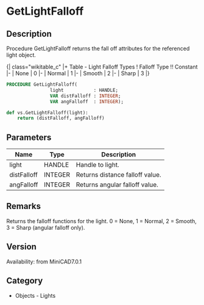 # GetLightFalloff

## Description
Procedure GetLightFalloff returns the fall off attributes for the referenced light object. 

{| class="wikitable_c"
|+ Table - Light Falloff Types
! Falloff Type !! Constant
|-
| None
| 0
|-
| Normal
| 1
|-
| Smooth
| 2
|-
| Sharp
| 3
|}

```pascal
PROCEDURE GetLightFalloff(
				light           : HANDLE;
				VAR distFalloff : INTEGER;
				VAR angFalloff  : INTEGER);
```

```python
def vs.GetLightFalloff(light):
    return (distFalloff, angFalloff)
```

## Parameters
|Name|Type|Description|
|---|---|---|
|light|HANDLE|Handle to light.|
|distFalloff|INTEGER|Returns distance falloff value.|
|angFalloff|INTEGER|Returns angular falloff value.|

## Remarks
Returns the falloff functions for the light.  0 = None, 1 = Normal, 2 = Smooth, 3 = Sharp (angular falloff only).

## Version
Availability: from MiniCAD7.0.1

## Category
* Objects - Lights

